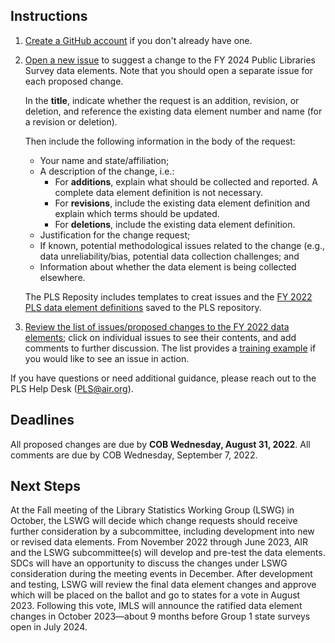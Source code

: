 ## Instructions

1. [Create a GitHub account](https://github.com/join) if you don't already have one.

2. [Open a new issue](https://github.com/IMLS/public-libraries-survey/issues/new) to suggest a change to the FY 2024 Public Libraries Survey data elements. Note that you should open a separate issue for each proposed change. 

   In the **title**, indicate whether the request is an addition, revision, or deletion, and reference the existing data element number and name (for a revision or deletion).
   
   Then include the following information in the body of the request:

   * Your name and state/affiliation;
   * A description of the change, i.e.:
      * For **additions**, explain what should be collected and reported. A complete data element definition is not necessary.
      * For **revisions**, include the existing data element definition and explain which terms should be updated.
      * For **deletions**, include the existing data element definition.
   * Justification for the change request;
   * If known, potential methodological issues related to the change (e.g., data unreliability/bias, potential data collection challenges; and
   * Information about whether the data element is being collected elsewhere.

   The PLS Reposity includes templates to creat issues and the [FY 2022 PLS data element definitions](https://github.com/IMLS/public-libraries-survey/blob/master/FY%202022%20Data%20Elements.pdf) saved to the PLS repository. 

3. [Review the  list of issues/proposed changes to the FY 2022 data elements](https://github.com/IMLS/public-libraries-survey/issues); click on individual issues to see their contents, and add comments to further discussion.  The list provides a [training example](https://github.com/IMLS/public-libraries-survey/issues/4) if you would like to see an issue in action. 

If you have questions or need additional guidance, please reach out to the PLS Help Desk (PLS@air.org). 


## Deadlines
All proposed changes are due by **COB Wednesday, August 31, 2022**. All comments are due by COB Wednesday, September 7, 2022.


## Next Steps
At the Fall meeting of the Library Statistics Working Group (LSWG) in October, the LSWG will decide which change requests should receive further consideration by a subcommittee, including development into new or revised data elements. From November 2022 through June 2023, AIR and the LSWG subcommittee(s) will develop and pre-test the data elements. SDCs will have an opportunity to discuss the changes under LSWG consideration during the meeting events in December. After development and testing, LSWG will review the final data element changes and approve which will be placed on the ballot and go to states for a vote in August 2023. Following this vote, IMLS will announce the ratified data element changes in October 2023—about 9 months before Group 1 state surveys open in July 2024.
